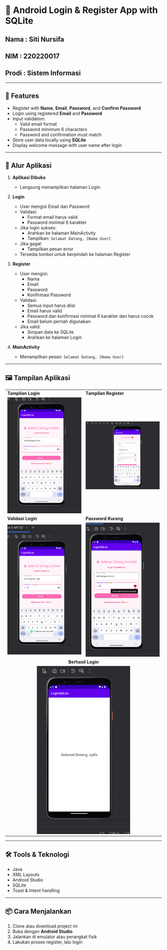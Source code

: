 # 📱 Android Login & Register App with SQLite

## Nama   : Siti Nursifa
## NIM    : 220220017
## Prodi  : Sistem Informasi

---

## 🚀 Features

- Register with **Name**, **Email**, **Password**, and **Confirm Password**
- Login using registered **Email** and **Password**
- Input validation:
  - Valid email format
  - Password minimum 6 characters
  - Password and confirmation must match
- Store user data locally using **SQLite**
- Display welcome message with user name after login

---

## 🧭 Alur Aplikasi

1. **Aplikasi Dibuka**
   - Langsung menampilkan halaman Login.

2. **Login**
   - User mengisi Email dan Password
   - Validasi:
     - Format email harus valid
     - Password minimal 6 karakter
   - Jika login sukses:
     - Arahkan ke halaman MainActivity
     - Tampilkan: `Selamat Datang, [Nama User]`
   - Jika gagal:
     - Tampilkan pesan error
   - Tersedia tombol untuk berpindah ke halaman Register

3. **Register**
   - User mengisi:
     - Nama
     - Email
     - Password
     - Konfirmasi Password
   - Validasi:
     - Semua input harus diisi
     - Email harus valid
     - Password dan konfirmasi minimal 6 karakter dan harus cocok
     - Email belum pernah digunakan
   - Jika valid:
     - Simpan data ke SQLite
     - Arahkan ke halaman Login

4. **MainActivity**
   - Menampilkan pesan: `Selamat Datang, [Nama User]`

---

## 🖼️ Tampilan Aplikasi

<table>
  <tr>
    <td><strong>Tampilan Login</strong></td>
    <td><strong>Tampilan Register</strong></td>
  </tr>
  <tr>
    <td><img src="Gambar/Login.png" width="250"/></td>
    <td><img src="Gambar/Register.png" width="250"/></td>
  </tr>
  <tr>
    <td><strong>Validasi Login</strong></td>
    <td><strong>Password Kurang</strong></td>
  </tr>
  <tr>
    <td><img src="Gambar/PWsalah.png" width="250"/></td>
    <td><img src="Gambar/pw_kurang.png" width="250"/></td>
  </tr>
  <tr>
    <td colspan="2" align="center"><strong>Berhasil Login</strong></td>
  </tr>
  <tr>
    <td colspan="2" align="center"><img src="Gambar/Login_berhasil.png" width="300"/></td>
  </tr>
</table>

---

## 🛠️ Tools & Teknologi

- Java
- XML Layouts
- Android Studio
- SQLite
- Toast & Intent handling

---

## 📦 Cara Menjalankan

1. Clone atau download project ini
2. Buka dengan **Android Studio**
3. Jalankan di emulator atau perangkat fisik
4. Lakukan proses register, lalu login
